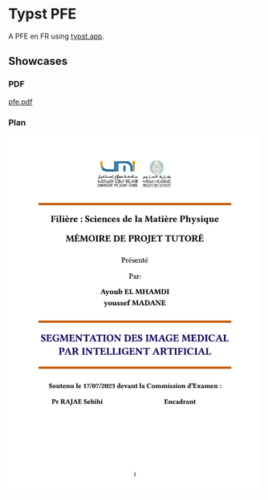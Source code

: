 # Typst PFE

A PFE en FR using [typst.app](https://typst.app).

## Showcases

### PDF

[pfe.pdf](./pfe.pdf)

### Plan

![Preview](main.jpg)
